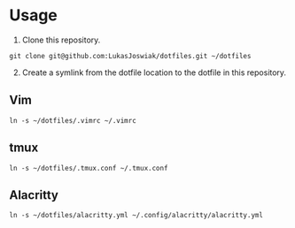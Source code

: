 # Usage

1. Clone this repository.
```
git clone git@github.com:LukasJoswiak/dotfiles.git ~/dotfiles
```
2. Create a symlink from the dotfile location to the dotfile in this repository.

## Vim
```
ln -s ~/dotfiles/.vimrc ~/.vimrc
```

## tmux
```
ln -s ~/dotfiles/.tmux.conf ~/.tmux.conf
```

## Alacritty
```
ln -s ~/dotfiles/alacritty.yml ~/.config/alacritty/alacritty.yml
```
